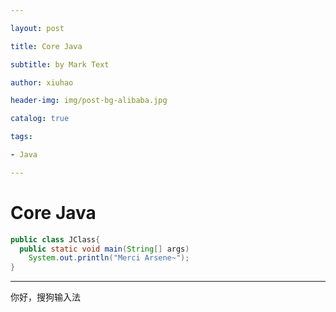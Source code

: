 ```yaml
---

layout: post

title: Core Java

subtitle: by Mark Text

author: xiuhao

header-img: img/post-bg-alibaba.jpg

catalog: true

tags:

- Java

---
```




# Core Java

```java
public class JClass{
  public static void main(String[] args)
    System.out.println("Merci Arsene~");
}
```

---

你好，搜狗输入法




